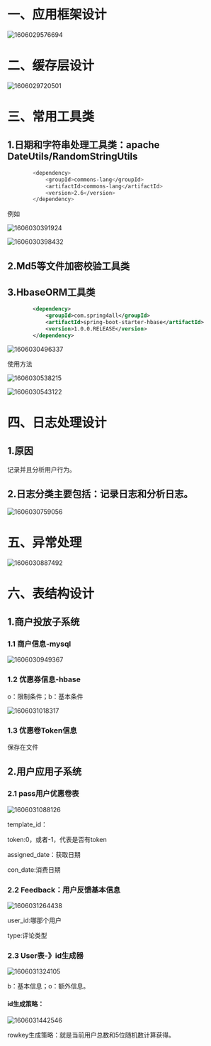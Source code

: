 



# 一、应用框架设计

![1606029576694](01框架.assets/1606029576694.png)



# 二、缓存层设计

![1606029720501](01框架.assets/1606029720501.png)



# 三、常用工具类

## 1.日期和字符串处理工具类：apache DateUtils/RandomStringUtils

```sh
        <dependency>
            <groupId>commons-lang</groupId>
            <artifactId>commons-lang</artifactId>
            <version>2.6</version>
        </dependency>
```

例如

![1606030391924](01框架.assets/1606030391924.png)

![1606030398432](01框架.assets/1606030398432.png)

## 2.Md5等文件加密校验工具类



## 3.HbaseORM工具类

```xml
		<dependency>
			<groupId>com.spring4all</groupId>
			<artifactId>spring-boot-starter-hbase</artifactId>
			<version>1.0.0.RELEASE</version>
		</dependency>
```

![1606030496337](01框架.assets/1606030496337.png)

使用方法

![1606030538215](01框架.assets/1606030538215.png)











![1606030543122](01框架.assets/1606030543122.png)





# 四、日志处理设计

## 1.原因

记录并且分析用户行为。

## 2.日志分类主要包括：记录日志和分析日志。



![1606030759056](01框架.assets/1606030759056.png)





# 五、异常处理



![1606030887492](01框架.assets/1606030887492.png)



# 六、表结构设计

## 1.商户投放子系统

### 1.1 商户信息-mysql

![1606030949367](01框架.assets/1606030949367.png)

### 1.2 优惠券信息-hbase

o：限制条件；b：基本条件

![1606031018317](01框架.assets/1606031018317.png)

### 1.3 优惠卷Token信息

保存在文件





## 2.用户应用子系统

### 2.1 pass用户优惠卷表

![1606031088126](01框架.assets/1606031088126.png)

template_id：

token:0，或者-1，代表是否有token

assigned_date：获取日期

con_date:消费日期

### 2.2 Feedback：用户反馈基本信息

![1606031264438](01框架.assets/1606031264438.png)

user_id:哪那个用户

type:评论类型



### 2.3 User表-》id生成器

![1606031324105](01框架.assets/1606031324105.png)

b：基本信息；o：额外信息。



#### id生成策略：

![1606031442546](01框架.assets/1606031442546.png)

rowkey生成策略：就是当前用户总数和5位随机数计算获得。